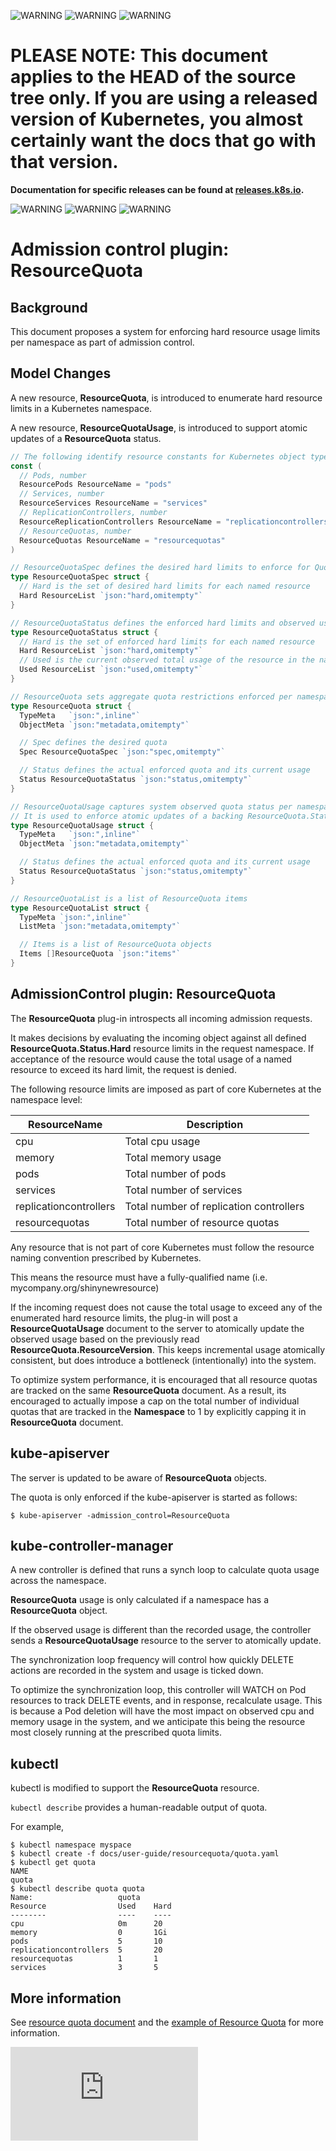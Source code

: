 <!-- BEGIN MUNGE: UNVERSIONED_WARNING -->

<!-- BEGIN STRIP_FOR_RELEASE -->

![WARNING](http://kubernetes.io/img/warning.png)
![WARNING](http://kubernetes.io/img/warning.png)
![WARNING](http://kubernetes.io/img/warning.png)

<h1>PLEASE NOTE: This document applies to the HEAD of the source
tree only. If you are using a released version of Kubernetes, you almost
certainly want the docs that go with that version.</h1>

<strong>Documentation for specific releases can be found at
[releases.k8s.io](http://releases.k8s.io).</strong>

![WARNING](http://kubernetes.io/img/warning.png)
![WARNING](http://kubernetes.io/img/warning.png)
![WARNING](http://kubernetes.io/img/warning.png)

<!-- END STRIP_FOR_RELEASE -->

<!-- END MUNGE: UNVERSIONED_WARNING -->
# Admission control plugin: ResourceQuota

## Background

This document proposes a system for enforcing hard resource usage limits per namespace as part of admission control.

## Model Changes

A new resource, **ResourceQuota**, is introduced to enumerate hard resource limits in a Kubernetes namespace.

A new resource, **ResourceQuotaUsage**, is introduced to support atomic updates of a **ResourceQuota** status.

```go
// The following identify resource constants for Kubernetes object types
const (
  // Pods, number
  ResourcePods ResourceName = "pods"
  // Services, number
  ResourceServices ResourceName = "services"
  // ReplicationControllers, number
  ResourceReplicationControllers ResourceName = "replicationcontrollers"
  // ResourceQuotas, number
  ResourceQuotas ResourceName = "resourcequotas"
)

// ResourceQuotaSpec defines the desired hard limits to enforce for Quota
type ResourceQuotaSpec struct {
  // Hard is the set of desired hard limits for each named resource
  Hard ResourceList `json:"hard,omitempty"`
}

// ResourceQuotaStatus defines the enforced hard limits and observed use
type ResourceQuotaStatus struct {
  // Hard is the set of enforced hard limits for each named resource
  Hard ResourceList `json:"hard,omitempty"`
  // Used is the current observed total usage of the resource in the namespace
  Used ResourceList `json:"used,omitempty"`
}

// ResourceQuota sets aggregate quota restrictions enforced per namespace
type ResourceQuota struct {
  TypeMeta   `json:",inline"`
  ObjectMeta `json:"metadata,omitempty"`

  // Spec defines the desired quota
  Spec ResourceQuotaSpec `json:"spec,omitempty"`

  // Status defines the actual enforced quota and its current usage
  Status ResourceQuotaStatus `json:"status,omitempty"`
}

// ResourceQuotaUsage captures system observed quota status per namespace
// It is used to enforce atomic updates of a backing ResourceQuota.Status field in storage
type ResourceQuotaUsage struct {
  TypeMeta   `json:",inline"`
  ObjectMeta `json:"metadata,omitempty"`

  // Status defines the actual enforced quota and its current usage
  Status ResourceQuotaStatus `json:"status,omitempty"`
}

// ResourceQuotaList is a list of ResourceQuota items
type ResourceQuotaList struct {
  TypeMeta `json:",inline"`
  ListMeta `json:"metadata,omitempty"`

  // Items is a list of ResourceQuota objects
  Items []ResourceQuota `json:"items"`
}

```

## AdmissionControl plugin: ResourceQuota

The **ResourceQuota** plug-in introspects all incoming admission requests.

It makes decisions by evaluating the incoming object against all defined **ResourceQuota.Status.Hard** resource limits in the request
namespace.  If acceptance of the resource would cause the total usage of a named resource to exceed its hard limit, the request is denied.

The following resource limits are imposed as part of core Kubernetes at the namespace level:

| ResourceName | Description |
| ------------ | ----------- |
| cpu | Total cpu usage |
| memory | Total memory usage |
| pods | Total number of pods  |
| services | Total number of services |
| replicationcontrollers | Total number of replication controllers |
| resourcequotas | Total number of resource quotas |

Any resource that is not part of core Kubernetes must follow the resource naming convention prescribed by Kubernetes.

This means the resource must have a fully-qualified name (i.e. mycompany.org/shinynewresource)

If the incoming request does not cause the total usage to exceed any of the enumerated hard resource limits, the plug-in will post a
**ResourceQuotaUsage** document to the server to atomically update the observed usage based on the previously read
**ResourceQuota.ResourceVersion**.  This keeps incremental usage atomically consistent, but does introduce a bottleneck (intentionally)
into the system.

To optimize system performance, it is encouraged that all resource quotas are tracked on the same **ResourceQuota** document.  As a result,
its encouraged to actually impose a cap on the total number of individual quotas that are tracked in the **Namespace** to 1 by explicitly
capping it in **ResourceQuota** document.

## kube-apiserver

The server is updated to be aware of **ResourceQuota** objects.

The quota is only enforced if the kube-apiserver is started as follows:

```
$ kube-apiserver -admission_control=ResourceQuota
```

## kube-controller-manager

A new controller is defined that runs a synch loop to calculate quota usage across the namespace.

**ResourceQuota** usage is only calculated if a namespace has a **ResourceQuota** object.

If the observed usage is different than the recorded usage, the controller sends a **ResourceQuotaUsage** resource
to the server to atomically update.

The synchronization loop frequency will control how quickly DELETE actions are recorded in the system and usage is ticked down.

To optimize the synchronization loop, this controller will WATCH on Pod resources to track DELETE events, and in response, recalculate
usage.  This is because a Pod deletion will have the most impact on observed cpu and memory usage in the system, and we anticipate
this being the resource most closely running at the prescribed quota limits.

## kubectl

kubectl is modified to support the **ResourceQuota** resource.

```kubectl describe``` provides a human-readable output of quota.

For example,

```
$ kubectl namespace myspace
$ kubectl create -f docs/user-guide/resourcequota/quota.yaml
$ kubectl get quota
NAME
quota
$ kubectl describe quota quota
Name:                   quota
Resource                Used    Hard
--------                ----    ----
cpu                     0m      20
memory                  0       1Gi
pods                    5       10
replicationcontrollers  5       20
resourcequotas          1       1
services                3       5
```

## More information
See [resource quota document](../admin/resource-quota.md) and the [example of Resource Quota](../user-guide/resourcequota) for more information.


<!-- BEGIN MUNGE: GENERATED_ANALYTICS -->
[![Analytics](https://kubernetes-site.appspot.com/UA-36037335-10/GitHub/docs/design/admission_control_resource_quota.md?pixel)]()
<!-- END MUNGE: GENERATED_ANALYTICS -->
